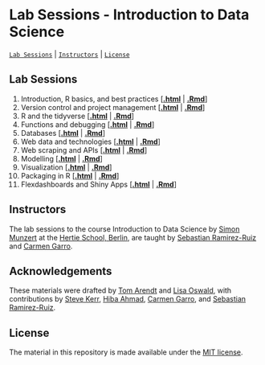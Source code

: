 # Lab Sessions - Introduction to Data Science
[`Lab Sessions`](#lectures) | [`Instructors`](#instructors) | [`License`](#license)

## Lab Sessions

1. Introduction, R basics, and best practices \[[**.html**](https://rawcdn.githack.com/intro-to-data-science-24/labs/6ca7e45186a762a62aeb97c0fc201d1499c569bd/session-01-intro/1-intro-lab.html) | [**.Rmd**](https://github.com/intro-to-data-science-24/labs/blob/main/session-01-intro/1-intro-lab.Rmd)\]
2. Version control and project management \[[**.html**](https://rawcdn.githack.com/intro-to-data-science-24/labs/6ca7e45186a762a62aeb97c0fc201d1499c569bd/session-02-version-control/2-git.html) | [**.Rmd**](https://github.com/intro-to-data-science-24/labs/blob/main/session-02-version-control/2-git.Rmd)\]
3. R and the tidyverse \[[**.html**](https://rawcdn.githack.com/intro-to-data-science-24/labs/63c5d21fda8f49f70200ed32873d2c2da38ce63f/session-03-tidyverse/3-tidyverse.html) | [**.Rmd**](https://github.com/intro-to-data-science-24/labs/blob/main/session-03-tidyverse/3-tidyverse.Rmd)\]
4. Functions and debugging \[[**.html**](https://github.com/intro-to-data-science-24/labs/blob/main/session-04-functions/4-functions.html) | [**.Rmd**](https://github.com/intro-to-data-science-24/labs/blob/main/session-04-functions/4-functions.Rmd)\]
5. Databases \[[**.html**](https://github.com/intro-to-data-science-24/labs/blob/main/session-05-databases/5-databases.html) | [**.Rmd**](https://github.com/intro-to-data-science-24/labs/blob/main/session-05-databases/5-databases.Rmd)\]
6. Web data and technologies \[[**.html**](https://github.com/intro-to-data-science-24/labs/blob/main/session-06-webdata/6-webdata.html) | [**.Rmd**](https://github.com/intro-to-data-science-24/labs/blob/main/session-06-webdata/6-webdata.Rmd)\]
7. Web scraping and APIs \[[**.html**](https://github.com/intro-to-data-science-24/labs/blob/main/session-07-web-scraping/7-web-scraping.html) | [**.Rmd**](https://github.com/intro-to-data-science-24/labs/blob/main/session-07-web-scraping/7-web-scraping.Rmd)\]
8. Modelling \[[**.html**](https://github.com/intro-to-data-science-24/labs/blob/main/session-08-modelling/8-modelling.html) | [**.Rmd**](https://github.com/intro-to-data-science-24/labs/blob/main/session-08-modelling/8-modelling.Rmd)\]
9. Visualization \[[**.html**](https://github.com/intro-to-data-science-24/labs/blob/main/session-09-visualization/9-visualization.html) | [**.Rmd**](https://github.com/intro-to-data-science-24/labs/blob/main/session-09-visualization/9-visualization.Rmd)\]
10. Packaging in R \[[**.html**](https://github.com/intro-to-data-science-24/labs/blob/main/session-10-packaging/10-packaging.html) | [**.Rmd**](https://github.com/intro-to-data-science-24/labs/blob/main/session-10-packaging/10-packaging.Rmd)\]
11. Flexdashboards and Shiny Apps \[[**.html**](https://github.com/intro-to-data-science-24/labs/blob/main/session-11-shiny/11-shiny.html) | [**.Rmd**](https://github.com/intro-to-data-science-24/labs/blob/main/session-11-shiny/11-shiny.Rmd)\]

## Instructors

The lab sessions to the course Introduction to Data Science by [Simon Munzert](https://simonmunzert.github.io/) at the [Hertie School, Berlin](https://www.hertie-school.org/en/), are taught by [Sebastian Ramirez-Ruiz](https://seramirezruiz.github.io/) and [Carmen Garro](https://github.com/cgarroca).

## Acknowledgements

These materials were drafted by [Tom Arendt](https://github.com/tom-arend) and [Lisa Oswald](https://lfoswald.github.io/), with contributions by [Steve Kerr](https://smkerr.github.io/), [Hiba Ahmad](https://github.com/hiba-ahmad), [Carmen Garro](https://github.com/cgarroca), and [Sebastian Ramirez-Ruiz](https://seramirezruiz.github.io/). 

## License

The material in this repository is made available under the [MIT license](http://opensource.org/licenses/mit-license.php). 
